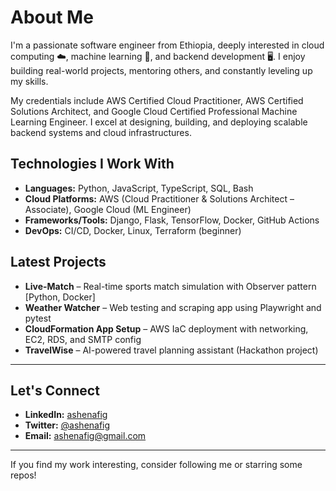 # About Me
I'm a passionate software engineer from Ethiopia, deeply interested in cloud computing ☁️, machine learning 🤖, and backend development 🖥️. I enjoy building real-world projects, mentoring others, and constantly leveling up my skills.

My credentials include AWS Certified Cloud Practitioner, AWS Certified Solutions Architect, and Google Cloud Certified Professional Machine Learning Engineer. I excel at designing, building, and deploying scalable backend systems and cloud infrastructures.

## Technologies I Work With
- **Languages:** Python, JavaScript, TypeScript, SQL, Bash
- **Cloud Platforms:** AWS (Cloud Practitioner & Solutions Architect – Associate), Google Cloud (ML Engineer)
- **Frameworks/Tools:** Django, Flask, TensorFlow, Docker, GitHub Actions
- **DevOps:** CI/CD, Docker, Linux, Terraform (beginner)

## Latest Projects
- **Live-Match** – Real-time sports match simulation with Observer pattern [Python, Docker]
- **Weather Watcher** – Web testing and scraping app using Playwright and pytest
- **CloudFormation App Setup** – AWS IaC deployment with networking, EC2, RDS, and SMTP config
- **TravelWise** – AI-powered travel planning assistant (Hackathon project)

---

## Let's Connect
- **LinkedIn:** [ashenafig](https://www.linkedin.com/in/ashenafig/)
- **Twitter:** [@ashenafig](https://twitter.com/ashenafig)
- **Email:** ashenafig@gmail.com

---

If you find my work interesting, consider following me or starring some repos!

